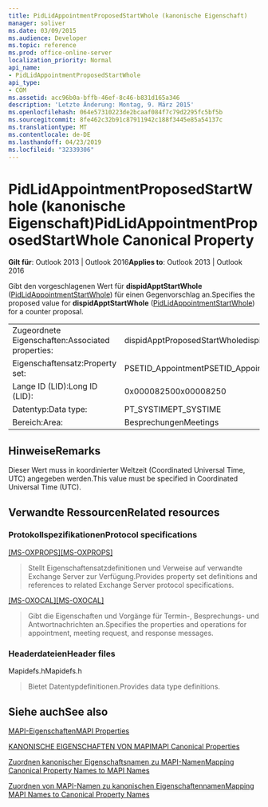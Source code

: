 ```yaml
---
title: PidLidAppointmentProposedStartWhole (kanonische Eigenschaft)
manager: soliver
ms.date: 03/09/2015
ms.audience: Developer
ms.topic: reference
ms.prod: office-online-server
localization_priority: Normal
api_name:
- PidLidAppointmentProposedStartWhole
api_type:
- COM
ms.assetid: acc96b0a-bffb-46ef-8c46-b831d165a346
description: 'Letzte Änderung: Montag, 9. März 2015'
ms.openlocfilehash: 064e57310223de2bcaaf084f7c79d2295fc5bf5b
ms.sourcegitcommit: 8fe462c32b91c87911942c188f3445e85a54137c
ms.translationtype: MT
ms.contentlocale: de-DE
ms.lasthandoff: 04/23/2019
ms.locfileid: "32339306"
---
```

# <a name="pidlidappointmentproposedstartwhole-canonical-property"></a><span data-ttu-id="ba047-103">PidLidAppointmentProposedStartWhole (kanonische Eigenschaft)</span><span class="sxs-lookup"><span data-stu-id="ba047-103">PidLidAppointmentProposedStartWhole Canonical Property</span></span>

  
  
<span data-ttu-id="ba047-104">**Gilt für**: Outlook 2013 | Outlook 2016</span><span class="sxs-lookup"><span data-stu-id="ba047-104">**Applies to**: Outlook 2013 | Outlook 2016</span></span> 
  
<span data-ttu-id="ba047-105">Gibt den vorgeschlagenen Wert für **dispidApptStartWhole** ([PidLidAppointmentStartWhole](pidlidappointmentstartwhole-canonical-property.md)) für einen Gegenvorschlag an.</span><span class="sxs-lookup"><span data-stu-id="ba047-105">Specifies the proposed value for **dispidApptStartWhole** ([PidLidAppointmentStartWhole](pidlidappointmentstartwhole-canonical-property.md)) for a counter proposal.</span></span>
  
|||
|:-----|:-----|
|<span data-ttu-id="ba047-106">Zugeordnete Eigenschaften:</span><span class="sxs-lookup"><span data-stu-id="ba047-106">Associated properties:</span></span>  <br/> |<span data-ttu-id="ba047-107">dispidApptProposedStartWhole</span><span class="sxs-lookup"><span data-stu-id="ba047-107">dispidApptProposedStartWhole</span></span>  <br/> |
|<span data-ttu-id="ba047-108">Eigenschaftensatz:</span><span class="sxs-lookup"><span data-stu-id="ba047-108">Property set:</span></span>  <br/> |<span data-ttu-id="ba047-109">PSETID_Appointment</span><span class="sxs-lookup"><span data-stu-id="ba047-109">PSETID_Appointment</span></span>  <br/> |
|<span data-ttu-id="ba047-110">Lange ID (LID):</span><span class="sxs-lookup"><span data-stu-id="ba047-110">Long ID (LID):</span></span>  <br/> |<span data-ttu-id="ba047-111">0x00008250</span><span class="sxs-lookup"><span data-stu-id="ba047-111">0x00008250</span></span>  <br/> |
|<span data-ttu-id="ba047-112">Datentyp:</span><span class="sxs-lookup"><span data-stu-id="ba047-112">Data type:</span></span>  <br/> |<span data-ttu-id="ba047-113">PT_SYSTIME</span><span class="sxs-lookup"><span data-stu-id="ba047-113">PT_SYSTIME</span></span>  <br/> |
|<span data-ttu-id="ba047-114">Bereich:</span><span class="sxs-lookup"><span data-stu-id="ba047-114">Area:</span></span>  <br/> |<span data-ttu-id="ba047-115">Besprechungen</span><span class="sxs-lookup"><span data-stu-id="ba047-115">Meetings</span></span>  <br/> |
   
## <a name="remarks"></a><span data-ttu-id="ba047-116">Hinweise</span><span class="sxs-lookup"><span data-stu-id="ba047-116">Remarks</span></span>

<span data-ttu-id="ba047-117">Dieser Wert muss in koordinierter Weltzeit (Coordinated Universal Time, UTC) angegeben werden.</span><span class="sxs-lookup"><span data-stu-id="ba047-117">This value must be specified in Coordinated Universal Time (UTC).</span></span>
  
## <a name="related-resources"></a><span data-ttu-id="ba047-118">Verwandte Ressourcen</span><span class="sxs-lookup"><span data-stu-id="ba047-118">Related resources</span></span>

### <a name="protocol-specifications"></a><span data-ttu-id="ba047-119">Protokollspezifikationen</span><span class="sxs-lookup"><span data-stu-id="ba047-119">Protocol specifications</span></span>

<span data-ttu-id="ba047-120">[[MS-OXPROPS]](https://msdn.microsoft.com/library/f6ab1613-aefe-447d-a49c-18217230b148%28Office.15%29.aspx)</span><span class="sxs-lookup"><span data-stu-id="ba047-120">[[MS-OXPROPS]](https://msdn.microsoft.com/library/f6ab1613-aefe-447d-a49c-18217230b148%28Office.15%29.aspx)</span></span>
  
> <span data-ttu-id="ba047-121">Stellt Eigenschaftensatzdefinitionen und Verweise auf verwandte Exchange Server zur Verfügung.</span><span class="sxs-lookup"><span data-stu-id="ba047-121">Provides property set definitions and references to related Exchange Server protocol specifications.</span></span>
    
<span data-ttu-id="ba047-122">[[MS-OXOCAL]](https://msdn.microsoft.com/library/09861fde-c8e4-4028-9346-e7c214cfdba1%28Office.15%29.aspx)</span><span class="sxs-lookup"><span data-stu-id="ba047-122">[[MS-OXOCAL]](https://msdn.microsoft.com/library/09861fde-c8e4-4028-9346-e7c214cfdba1%28Office.15%29.aspx)</span></span>
  
> <span data-ttu-id="ba047-123">Gibt die Eigenschaften und Vorgänge für Termin-, Besprechungs- und Antwortnachrichten an.</span><span class="sxs-lookup"><span data-stu-id="ba047-123">Specifies the properties and operations for appointment, meeting request, and response messages.</span></span>
    
### <a name="header-files"></a><span data-ttu-id="ba047-124">Headerdateien</span><span class="sxs-lookup"><span data-stu-id="ba047-124">Header files</span></span>

<span data-ttu-id="ba047-125">Mapidefs.h</span><span class="sxs-lookup"><span data-stu-id="ba047-125">Mapidefs.h</span></span>
  
> <span data-ttu-id="ba047-126">Bietet Datentypdefinitionen.</span><span class="sxs-lookup"><span data-stu-id="ba047-126">Provides data type definitions.</span></span>
    
## <a name="see-also"></a><span data-ttu-id="ba047-127">Siehe auch</span><span class="sxs-lookup"><span data-stu-id="ba047-127">See also</span></span>



[<span data-ttu-id="ba047-128">MAPI-Eigenschaften</span><span class="sxs-lookup"><span data-stu-id="ba047-128">MAPI Properties</span></span>](mapi-properties.md)
  
[<span data-ttu-id="ba047-129">KANONISCHE EIGENSCHAFTEN VON MAPI</span><span class="sxs-lookup"><span data-stu-id="ba047-129">MAPI Canonical Properties</span></span>](mapi-canonical-properties.md)
  
[<span data-ttu-id="ba047-130">Zuordnen kanonischer Eigenschaftsnamen zu MAPI-Namen</span><span class="sxs-lookup"><span data-stu-id="ba047-130">Mapping Canonical Property Names to MAPI Names</span></span>](mapping-canonical-property-names-to-mapi-names.md)
  
[<span data-ttu-id="ba047-131">Zuordnen von MAPI-Namen zu kanonischen Eigenschaftennamen</span><span class="sxs-lookup"><span data-stu-id="ba047-131">Mapping MAPI Names to Canonical Property Names</span></span>](mapping-mapi-names-to-canonical-property-names.md)

